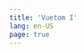 ```yaml
---
title: 'Vuetom I'
lang: en-US
page: true
---
```


<script setup>

if (typeof window !== 'undefined') {
  const preferredLang = localStorage.getItem('preferred_lang') || 'en-US'
  window.location.pathname = `/${preferredLang}/`
}

</script>

